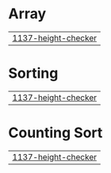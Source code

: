 # Array
|  |
| ------- |
| [1137-height-checker](https://github.com/Aniketwarule/Leetcode/tree/master/1137-height-checker) |


# Sorting
|  |
| ------- |
| [1137-height-checker](https://github.com/Aniketwarule/Leetcode/tree/master/1137-height-checker) |
# Counting Sort
|  |
| ------- |
| [1137-height-checker](https://github.com/Aniketwarule/Leetcode/tree/master/1137-height-checker) |